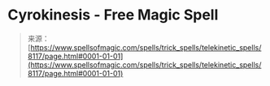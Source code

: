 <!--yml
category: 未分类
date: 2024-06-12 18:43:24
-->

# Cyrokinesis - Free Magic Spell

> 来源：[https://www.spellsofmagic.com/spells/trick_spells/telekinetic_spells/8117/page.html#0001-01-01](https://www.spellsofmagic.com/spells/trick_spells/telekinetic_spells/8117/page.html#0001-01-01)